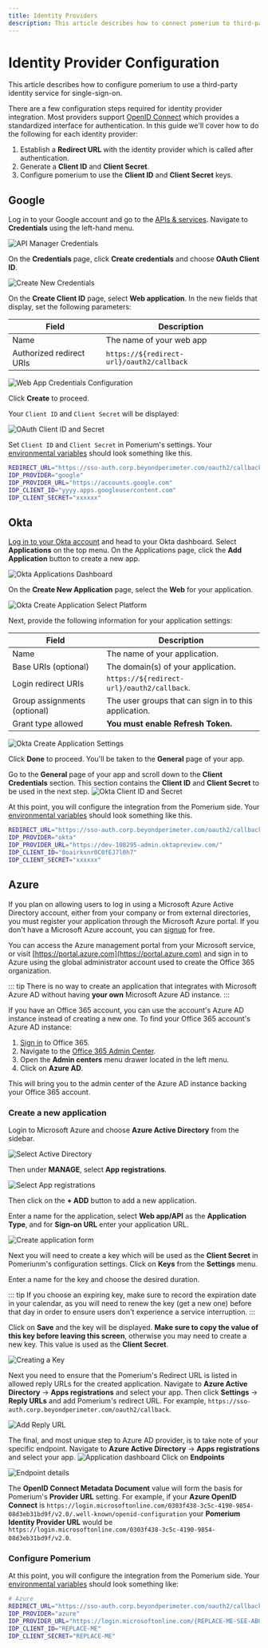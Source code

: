 ```yaml
---
title: Identity Providers
description: This article describes how to connect pomerium to third-party identity providers / single-sign-on services. You will need to generate keys, copy these into your promerium settings, and enable the connection.
---
```


# Identity Provider Configuration

This article describes how to configure pomerium to use a third-party identity service for single-sign-on.

There are a few configuration steps required for identity provider integration. Most providers support [OpenID Connect] which provides a standardized interface for authentication. In this guide we'll cover how to do the following for each identity provider:

1. Establish a **Redirect URL** with the identity provider which is called after authentication.
1. Generate a **Client ID** and **Client Secret**.
1. Configure pomerium to use the **Client ID** and **Client Secret** keys.

## Google

Log in to your Google account and go to the [APIs & services](https://console.developers.google.com/projectselector/apis/credentials). Navigate to **Credentials** using the left-hand menu.

![API Manager Credentials](./google/google-credentials.png)

On the **Credentials** page, click **Create credentials** and choose **OAuth Client ID**.

![Create New Credentials](./google/google-create-new-credentials.png)

On the **Create Client ID** page, select **Web application**. In the new fields that display, set the following parameters:

| Field                    | Description                               |
| ------------------------ | ----------------------------------------- |
| Name                     | The name of your web app                  |
| Authorized redirect URIs | `https://${redirect-url}/oauth2/callback` |

![Web App Credentials Configuration](./google/google-create-client-id-config.png)

Click **Create** to proceed.

Your `Client ID` and `Client Secret` will be displayed:

![OAuth Client ID and Secret](./google/google-oauth-client-info.png)

Set `Client ID` and `Client Secret` in Pomerium's settings. Your [environmental variables] should look something like this.

```bash
REDIRECT_URL="https://sso-auth.corp.beyondperimeter.com/oauth2/callback"
IDP_PROVIDER="google"
IDP_PROVIDER_URL="https://accounts.google.com"
IDP_CLIENT_ID="yyyy.apps.googleusercontent.com"
IDP_CLIENT_SECRET="xxxxxx"
```

## Okta

[Log in to your Okta account](https://login.okta.com) and head to your Okta dashboard. Select **Applications** on the top menu. On the Applications page, click the **Add Application** button to create a new app.

![Okta Applications Dashboard](./okta/okta-app-dashboard.png)

On the **Create New Application** page, select the **Web** for your application.

![Okta Create Application Select Platform](./okta/okta-create-app-platform.png)

Next, provide the following information for your application settings:

| Field                        | Description                                           |
| ---------------------------- | ----------------------------------------------------- |
| Name                         | The name of your application.                         |
| Base URIs (optional)         | The domain(s) of your application.                    |
| Login redirect URIs          | `https://${redirect-url}/oauth2/callback`.            |
| Group assignments (optional) | The user groups that can sign in to this application. |
| Grant type allowed           | **You must enable Refresh Token.**                    |

![Okta Create Application Settings](./okta/okta-create-app-settings.png)

Click **Done** to proceed. You'll be taken to the **General** page of your app.

Go to the **General** page of your app and scroll down to the **Client Credentials** section. This section contains the **Client ID** and **Client Secret** to be used in the next step.
![Okta Client ID and Secret](./okta/okta-client-id-and-secret.png)

At this point, you will configure the integration from the Pomerium side. Your [environmental variables] should look something like this.

```bash
REDIRECT_URL="https://sso-auth.corp.beyondperimeter.com/oauth2/callback"
IDP_PROVIDER="okta"
IDP_PROVIDER_URL="https://dev-108295-admin.oktapreview.com/"
IDP_CLIENT_ID="0oairksnr0C0fEJ7l0h7"
IDP_CLIENT_SECRET="xxxxxx"
```

## Azure

If you plan on allowing users to log in using a Microsoft Azure Active Directory account, either from your company or from external directories, you must register your application through the Microsoft Azure portal. If you don't have a Microsoft Azure account, you can [signup](https://azure.microsoft.com/en-us/free) for free.

You can access the Azure management portal from your Microsoft service, or visit [https://portal.azure.com](https://portal.azure.com) and sign in to Azure using the global administrator account used to create the Office 365 organization.

::: tip
There is no way to create an application that integrates with Microsoft Azure AD without having **your own** Microsoft Azure AD instance.
:::

If you have an Office 365 account, you can use the account's Azure AD instance instead of creating a new one. To find your Office 365 account's Azure AD instance:

1. [Sign in](https://portal.office.com) to Office 365.
2. Navigate to the [Office 365 Admin Center](https://portal.office.com/adminportal/home#/homepage).
3. Open the **Admin centers** menu drawer located in the left menu.
4. Click on **Azure AD**.

This will bring you to the admin center of the Azure AD instance backing your Office 365 account.

### Create a new application

Login to Microsoft Azure and choose **Azure Active Directory** from the sidebar.

![Select Active Directory](./microsoft/azure-dashboard.png)

Then under **MANAGE**, select **App registrations**.

![Select App registrations](./microsoft/azure-app-registrations.png)

Then click on the **+ ADD** button to add a new application.

Enter a name for the application, select **Web app/API** as the **Application Type**, and for **Sign-on URL** enter your application URL.

![Create application form](./microsoft/azure-create-application.png)

Next you will need to create a key which will be used as the **Client Secret** in Pomeriunm's configuration settings. Click on **Keys** from the **Settings** menu.

Enter a name for the key and choose the desired duration.

::: tip
If you choose an expiring key, make sure to record the expiration date in your calendar, as you will need to renew the key (get a new one) before that day in order to ensure users don't experience a service interruption.
:::

Click on **Save** and the key will be displayed. **Make sure to copy the value of this key before leaving this screen**, otherwise you may need to create a new key. This value is used as the **Client Secret**.

![Creating a Key](./microsoft/azure-create-key.png)

Next you need to ensure that the Pomerium's Redirect URL is listed in allowed reply URLs for the created application. Navigate to **Azure Active Directory** -> **Apps registrations** and select your app. Then click **Settings** -> **Reply URLs** and add Pomerium's redirect URL. For example,
`https://sso-auth.corp.beyondperimeter.com/oauth2/callback`.

![Add Reply URL](./microsoft/azure-redirect-url.png)

The final, and most unique step to Azure AD provider, is to take note of your specific endpoint. Navigate to **Azure Active Directory** -> **Apps registrations** and select your app.
![Application dashboard](./microsoft/azure-application-dashbaord.png)
Click on **Endpoints**

![Endpoint details](./microsoft/azure-endpoints.png)

The **OpenID Connect Metadata Document** value will form the basis for Pomerium's **Provider URL** setting. For example, if your **Azure OpenID Connect** is `https://login.microsoftonline.com/0303f438-3c5c-4190-9854-08d3eb31bd9f/v2.0/.well-known/openid-configuration` your **Pomerium Identity Provider URL** would be `https://login.microsoftonline.com/0303f438-3c5c-4190-9854-08d3eb31bd9f/v2.0`.

### Configure Pomerium

At this point, you will configure the integration from the Pomerium side. Your [environmental variables] should look something like:

```bash
# Azure
REDIRECT_URL="https://sso-auth.corp.beyondperimeter.com/oauth2/callback"
IDP_PROVIDER="azure"
IDP_PROVIDER_URL="https://login.microsoftonline.com/{REPLACE-ME-SEE-ABOVE}/v2.0"
IDP_CLIENT_ID="REPLACE-ME"
IDP_CLIENT_SECRET="REPLACE-ME"

```

[environmental variables]: https://en.wikipedia.org/wiki/Environment_variable
[oauth2]: https://oauth.net/2/
[openid connect]: https://en.wikipedia.org/wiki/OpenID_Connect
